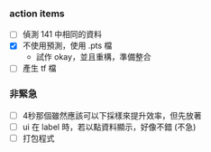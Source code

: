 ### action items
- [ ] 偵測 141 中相同的資料
- [x] 不使用預測，使用 .pts 檔
    - 試作 okay，並且重構，準備整合
- [ ] 產生 tf 檔

### 非緊急
- [ ] 4秒那個雖然應該可以下採樣來提升效率，但先放著
- [ ] ui 在 label 時，若以點資料顯示，好像不錯 (不急)
- [ ] 打包程式
